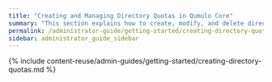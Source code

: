 ```yaml
---
title: "Creating and Managing Directory Quotas in Qumulo Core"
summary: "This section explains how to create, modify, and delete directory quotas by using the Qumulo Core Web UI and how to use the Cluster Alerts for Qumulo script to manage cluster quota notifications."
permalink: /administrator-guide/getting-started/creating-directory-quotas.html
sidebar: administrator_guide_sidebar
---
```


{% include content-reuse/admin-guides/getting-started/creating-directory-quotas.md %}
